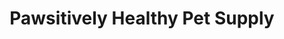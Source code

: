 ---
title: "Pawsitively Healthy Pet Supply"
url: /bradenton/pawsitively-healthy-pet-supply/
shop: Tiere
---